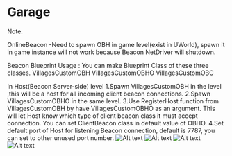 # Garage

Note:

OnlineBeacon
-Need to spawn OBH in game level(exist in UWorld), spawn it in game instance will not work because Beacon NetDriver will shutdown.

Beacon Blueprint Usage  : 
You can make Blueprint Class of these three classes.
VillagesCustomOBH
VillagesCustomOBHO
VillagesCustomOBC

In Host(Beacon Server-side) level
1.Spawn VillagesCustomOBH in the level ,this will be a host for all incoming client beacon connections.
2.Spawn VillagesCustomOBHO in the same level.
3.Use RegisterHost function from VillagesCustomOBH by have VillagesCustomOBHO as an argument.
This will let Host know which type of client beacon class it must accept connection.
You can set ClientBeacon class in default value of OBHO.
4.Set default port of Host for listening Beacon connection, default is 7787, you can set to other unused port number.
![Alt text](/TutorialPictures/beacon4.PNG?raw=true "default class")
![Alt text](/TutorialPictures/beacon1.PNG?raw=true "in level Blueprint")
![Alt text](/TutorialPictures/beacon2.PNG?raw=true)
![Alt text](/TutorialPictures/beacon3.PNG?raw=true)
